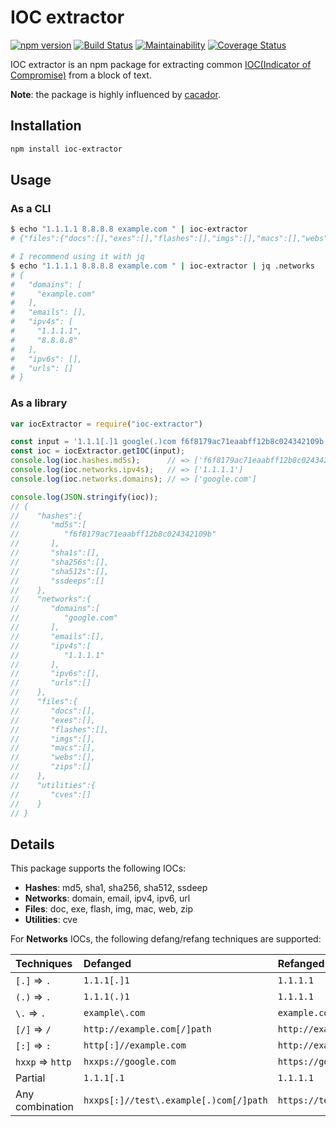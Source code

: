 # IOC extractor

[![npm version](https://badge.fury.io/js/ioc-extractor.svg)](https://badge.fury.io/js/ioc-extractor)
[![Build Status](https://travis-ci.org/ninoseki/ioc-extractor.svg?branch=master)](https://travis-ci.org/ninoseki/ioc-extractor)
[![Maintainability](https://api.codeclimate.com/v1/badges/d1e7e771f4b12e6415d1/maintainability)](https://codeclimate.com/github/ninoseki/ioc-extractor/maintainability)
[![Coverage Status](https://coveralls.io/repos/github/ninoseki/ioc-extractor/badge.svg)](https://coveralls.io/github/ninoseki/ioc-extractor)

IOC extractor is an npm package for extracting common [IOC(Indicator of Compromise)](https://en.wikipedia.org/wiki/Indicator_of_compromise) from a block of text.

**Note**: the package is highly influenced by [cacador](https://github.com/sroberts/cacador).

## Installation

```sh
npm install ioc-extractor
```

## Usage

### As a CLI

```sh
$ echo "1.1.1.1 8.8.8.8 example.com " | ioc-extractor
# {"files":{"docs":[],"exes":[],"flashes":[],"imgs":[],"macs":[],"webs":[],"zips":[]},"hashes":{"md5s":[],"sha1s":[],"sha256s":[],"sha512s":[],"ssdeeps":[]},"networks":{"domains":["example.com"],"emails":[],"ipv4s":["1.1.1.1","8.8.8.8"],"ipv6s":[],"urls":[]},"utilities":{"cves":[]}}

# I recommend using it with jq
$ echo "1.1.1.1 8.8.8.8 example.com " | ioc-extractor | jq .networks
# {
#   "domains": [
#     "example.com"
#   ],
#   "emails": [],
#   "ipv4s": [
#     "1.1.1.1",
#     "8.8.8.8"
#   ],
#   "ipv6s": [],
#   "urls": []
# }
```

### As a library

```ts
var iocExtractor = require("ioc-extractor")

const input = '1.1.1[.]1 google(.)com f6f8179ac71eaabff12b8c024342109b';
const ioc = iocExtractor.getIOC(input);
console.log(ioc.hashes.md5s);      // => ['f6f8179ac71eaabff12b8c024342109b']
console.log(ioc.networks.ipv4s);   // => ['1.1.1.1']
console.log(ioc.networks.domains); // => ['google.com']

console.log(JSON.stringify(ioc));
// {
//    "hashes":{
//       "md5s":[
//          "f6f8179ac71eaabff12b8c024342109b"
//       ],
//       "sha1s":[],
//       "sha256s":[],
//       "sha512s":[],
//       "ssdeeps":[]
//    },
//    "networks":{
//       "domains":[
//          "google.com"
//       ],
//       "emails":[],
//       "ipv4s":[
//          "1.1.1.1"
//       ],
//       "ipv6s":[],
//       "urls":[]
//    },
//    "files":{
//       "docs":[],
//       "exes":[],
//       "flashes":[],
//       "imgs":[],
//       "macs":[],
//       "webs":[],
//       "zips":[]
//    },
//    "utilities":{
//       "cves":[]
//    }
// }
```

## Details

This package supports the following IOCs:

- **Hashes**: md5, sha1, sha256, sha512, ssdeep
- **Networks**: domain, email, ipv4, ipv6, url
- **Files**: doc, exe, flash, img, mac, web, zip
- **Utilities**: cve

For **Networks** IOCs, the following defang/refang techniques are supported:

| Techniques       | Defanged                               | Refanged                        |
|:-----------------|:---------------------------------------|:--------------------------------|
| `[.]` => `.`     | `1.1.1[.]1`                            | `1.1.1.1`                       |
| `(.)` => `.`     | `1.1.1(.)1`                            | `1.1.1.1`                       |
| `\.`  => `.`     | `example\.com`                         | `example.com`                   |
| `[/]` => `/`     | `http://example.com[/]path`            | `http://example.com/path`       |
| `[:]` => `:`     | `http[:]//example.com`                 | `http://example.com`            |
| `hxxp` => `http` | `hxxps://google.com`                   | `https://google.com`            |
| Partial          | `1.1.1[.1`                             | `1.1.1.1`                       |
| Any combination  | `hxxps[:]//test\.example[.)com[/]path` | `https://test.example.com/path` |
